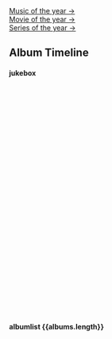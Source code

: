 <template>
  <main class="subhome">
    <header class="hero">
      <h1>blog</h1>
      <p class="description">music, movie, series ect...</p>
    </header>
  </main>
</template>

<div class="features">
  <div class="feature">
    <a href="/blog/music/2024">Music of the year →</a>
  </div>
  <div class="feature">
    <a href="/blog/movie/2024">Movie of the year →</a>
  </div>
  <div class="feature">
    <a href="/blog/series/2024">Series of the year →</a>
  </div>
</div>

## Album Timeline

#### jukebox    
    
<div style="padding:10px;"> </div>
<iframe allow="autoplay *; encrypted-media *; fullscreen *; clipboard-write" frameborder="0" height="450" style="width:100%;max-width:660px;overflow:hidden;border-radius:10px;" sandbox="allow-forms allow-popups allow-same-origin allow-scripts allow-storage-access-by-user-activation allow-top-navigation-by-user-activation" :src="jukeBox"></iframe>

#### albumlist {{albums.length}}

<template v-for="(album, idx) in albums" >
    <div class="container" :id="albumId(album.artist, album.name)">
        <div class="blog-cover">
            <img @click="changeJukebox(album.link)" class="album-img" :src="album.img"/>
        </div>
        <div class="blog-content">
            <h4>{{album.date}}</h4>
            <h3>
                <a :href="`#${albumId(album.artist, album.name)}`"
                    class="header-anchor"
                    aria-hidden="true">#</a>
                {{idx+1}}. {{album.artist}} - {{album.name}}
                <a :href="album.link" target="_blank"><img class="apple-music-img" src="../image/2024/apple-music.png"></a>
            </h3>
            <p>{{album.memo}}</p>
        </div>
    </div>
</template>

<script>
import albumList from '@data/albumList.json'

export default {
    async mounted() {
        window.global ||= window;
        const axios = require('axios').default
        const data = await axios.get('https://reqres.in/api/users');
        console.log(data);
    },
    methods: {
        albumId(artist, name) {
            var id = artist + '-' + name;
            id = id.replaceAll(' ', '-');
            return id;
        },
        changeJukebox(link) {
            this.jukeBox = link.replace('music', 'embed.music');
            location.href = '#jukebox';
        },
    },
    data() {
        return {
            albums: albumList.album,
            jukeBox: albumList.album[0].link.replace('music', 'embed.music'),
        }
    }
}
</script>

<style lang="stylus">
h3 {
    margin-top: 10px;
    margin-bottom: 0px;
}
p {
    margin-top: 10px;
    margin-bottom: 0px;
    font-size: 0.8em;
}
h4 {
    margin-bottom: 0px;
}
.container {
    display: flex;
    margin-top: 20px;
    scroll-margin-block-start: 70px;
}
.apple-music-img {
    width: 20px;
    height:20px;
}
.album-img {
    cursor: pointer;
    width: 200px;
    height:200px;
}
.blog-cover {
    flex: 1;
    width: 200px;
    height:200px;
}
.blog-content {
    flex: 2;
    display: flex;
    flex-direction: column;
    justify-content: flex-start;
}

@media (max-width: 800px) {
    .container {
        margin-top: 40px;
        display: flex;
        flex-direction: column;
    }
    .album-img {
        width: 200px;
        height: 200px;
    }
    .blog-content {
        padding-left:10px;
        display: flex;
        flex-direction: column;
    }
    .blog-cover {
        margin: 0 auto;
    }
}

.subhome
  padding 0
  max-width $homePageWidth
  margin 0px auto
  display block
  .hero
    text-align center
    img
      max-width: 100%
      max-height 280px
      display block
      margin 3rem auto 1.5rem
    h1
      font-size 3rem
    h1, .description, .action
      margin 1.8rem auto
    .description
      max-width 35rem
      font-size 1.6rem
      line-height 1.3
      color lighten($textColor, 40%)
    .action-button
      display inline-block
      font-size 1.2rem
      color #fff
      background-color $accentColor
      padding 0.8rem 1.6rem
      border-radius 4px
      transition background-color .1s ease
      box-sizing border-box
      border-bottom 1px solid darken($accentColor, 10%)
      &:hover
        background-color lighten($accentColor, 10%)
  .features
    border-top 1px solid $borderColor
    padding 1.2rem 0
    margin-top 2.5rem
    display flex
    flex-wrap wrap
    align-items flex-start
    align-content stretch
    justify-content space-between
  .feature
    flex-grow 1
    flex-basis 30%
    max-width 30%
    h2
      font-size 1.4rem
      font-weight 500
      border-bottom none
      padding-bottom 0
      color lighten($textColor, 10%)
    p
      color lighten($textColor, 25%)
  .footer
    padding 2.5rem
    border-top 1px solid $borderColor
    text-align center
    color lighten($textColor, 25%)

@media (max-width: $MQMobile)
  .home
    .features
      flex-direction column
    .feature
      max-width 100%
      padding 0 2.5rem

@media (max-width: $MQMobileNarrow)
  .home
    padding-left 1.5rem
    padding-right 1.5rem
    .hero
      img
        max-height 210px
        margin 2rem auto 1.2rem
      h1
        font-size 2rem
      h1, .description, .action
        margin 1.2rem auto
      .description
        font-size 1.2rem
      .action-button
        font-size 1rem
        padding 0.6rem 1.2rem
    .feature
      h2
        font-size 1.25rem
</style>